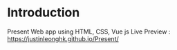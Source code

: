 # Introduction

Present Web app using HTML, CSS, Vue js
Live Preview :
https://justinleonghk.github.io/Present/
